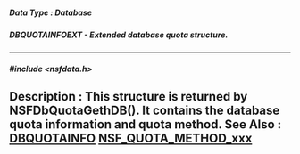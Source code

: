 ##### Data Type : Database
##### DBQUOTAINFOEXT - Extended database quota structure.
---
##### #include <nsfdata.h>
**Description :**
This structure is returned by NSFDbQuotaGethDB().  It contains the database 
quota information and quota method.
**See Also :**
[DBQUOTAINFO](D:/md_files/DBQUOTAINFO.md)
[NSF_QUOTA_METHOD_xxx](D:/md_files/NSF_QUOTA_METHOD_xxx.md)
---
